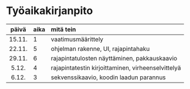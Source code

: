 # Työaikakirjanpito

| päivä | aika | mitä tein  |
| :----:|:-----| :-----|
| 15.11. | 1    | vaatimusmäärittely |
| 22.11. | 5    | ohjelman rakenne, UI, rajapintahaku |
| 29.11. | 6    | rajapintatulosten näyttäminen, pakkauskaavio |
| 5.12.  | 4    | rajapintatestin kirjoittaminen, virheenselvittelyä|
| 6.12.  | 3    | sekvenssikaavio, koodin laadun parannus|
